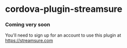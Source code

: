 # cordova-plugin-streamsure  
### Coming very soon  
You'll need to sign up for an account to use this plugin at https://streamsure.com 

